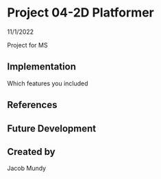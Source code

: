 # Project 04-2D Platformer

11/1/2022

Project for MS

## Implementation
Which features you included

## References

## Future Development

## Created by
Jacob Mundy
